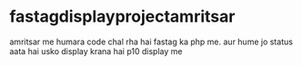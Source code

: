 # fastagdisplayprojectamritsar
amritsar me humara code chal rha hai fastag ka php me. aur hume jo status aata hai usko display krana hai p10 display me
